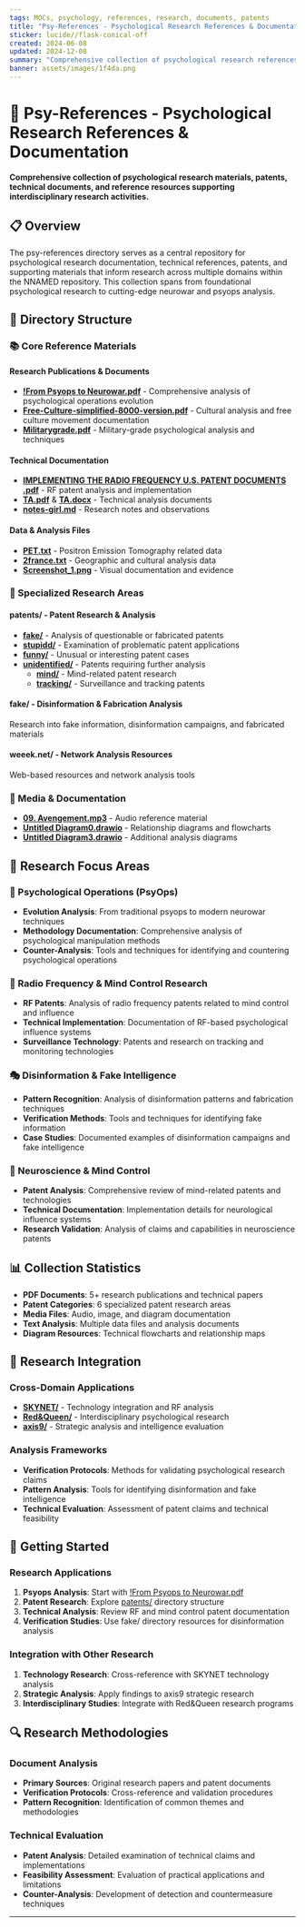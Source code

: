 ```yaml
---
tags: MOCs, psychology, references, research, documents, patents
title: "Psy-References - Psychological Research References & Documentation"
sticker: lucide//flask-conical-off
created: 2024-06-08
updated: 2024-12-08
summary: "Comprehensive collection of psychological research references, patents, and related documentation"
banner: assets/images/1f4da.png
---
```


# 🧠 Psy-References - Psychological Research References & Documentation

**Comprehensive collection of psychological research materials, patents, technical documents, and reference resources supporting interdisciplinary research activities.**

## 📋 Overview

The psy-references directory serves as a central repository for psychological research documentation, technical references, patents, and supporting materials that inform research across multiple domains within the NNAMED repository. This collection spans from foundational psychological research to cutting-edge neurowar and psyops analysis.

## 📂 Directory Structure

### 📚 Core Reference Materials

#### Research Publications & Documents
- **[!From Psyops to Neurowar.pdf](!From%20Psyops%20to%20Neurowar.pdf)** - Comprehensive analysis of psychological operations evolution
- **[Free-Culture-simplified-8000-version.pdf](Free-Culture-simplified-8000-version.pdf)** - Cultural analysis and free culture movement documentation
- **[Militarygrade.pdf](Militarygrade.pdf)** - Military-grade psychological analysis and techniques

#### Technical Documentation
- **[IMPLEMENTING THE RADIO FREQUENCY U.S. PATENT DOCUMENTS .pdf](IMPLEMENTING%20THE%20RADIO%20FREQUENCY%20U.S.%20PATENT%20DOCUMENTS%20.pdf)** - RF patent analysis and implementation
- **[TA.pdf](TA.pdf)** & **[TA.docx](TA.docx)** - Technical analysis documents
- **[notes-girl.md](notes-girl.md)** - Research notes and observations

#### Data & Analysis Files
- **[PET.txt](PET.txt)** - Positron Emission Tomography related data
- **[2france.txt](2france.txt)** - Geographic and cultural analysis data
- **[Screenshot_1.png](Screenshot_1.png)** - Visual documentation and evidence

### 🔬 Specialized Research Areas

#### **patents/** - Patent Research & Analysis
- **[fake/](patents/fake/)** - Analysis of questionable or fabricated patents
- **[stupidd/](patents/stupidd/)** - Examination of problematic patent applications
- **[funny/](patents/funny/)** - Unusual or interesting patent cases
- **[unidentified/](patents/unidentified/)** - Patents requiring further analysis
  - **[mind/](patents/unidentified/mind/)** - Mind-related patent research
  - **[tracking/](patents/unidentified/tracking/)** - Surveillance and tracking patents

#### **fake/** - Disinformation & Fabrication Analysis
Research into fake information, disinformation campaigns, and fabricated materials

#### **weeek.net/** - Network Analysis Resources
Web-based resources and network analysis tools

### 🎵 Media & Documentation
- **[09. Avengement.mp3](09.%20Avengement.mp3)** - Audio reference material
- **[Untitled Diagram0.drawio](Untitled%20Diagram0.drawio)** - Relationship diagrams and flowcharts
- **[Untitled Diagram3.drawio](Untitled%20Diagram3.drawio)** - Additional analysis diagrams

## 🎯 Research Focus Areas

### 🧬 Psychological Operations (PsyOps)
- **Evolution Analysis**: From traditional psyops to modern neurowar techniques
- **Methodology Documentation**: Comprehensive analysis of psychological manipulation methods
- **Counter-Analysis**: Tools and techniques for identifying and countering psychological operations

### 📡 Radio Frequency & Mind Control Research
- **RF Patents**: Analysis of radio frequency patents related to mind control and influence
- **Technical Implementation**: Documentation of RF-based psychological influence systems
- **Surveillance Technology**: Patents and research on tracking and monitoring technologies

### 🎭 Disinformation & Fake Intelligence
- **Pattern Recognition**: Analysis of disinformation patterns and fabrication techniques
- **Verification Methods**: Tools and techniques for identifying fake information
- **Case Studies**: Documented examples of disinformation campaigns and fake intelligence

### 🧠 Neuroscience & Mind Control
- **Patent Analysis**: Comprehensive review of mind-related patents and technologies
- **Technical Documentation**: Implementation details for neurological influence systems
- **Research Validation**: Analysis of claims and capabilities in neuroscience patents

## 📊 Collection Statistics

- **PDF Documents**: 5+ research publications and technical papers
- **Patent Categories**: 6 specialized patent research areas
- **Media Files**: Audio, image, and diagram documentation
- **Text Analysis**: Multiple data files and analysis documents
- **Diagram Resources**: Technical flowcharts and relationship maps

## 🔗 Research Integration

### Cross-Domain Applications
- **[SKYNET/](../SKYNET/SKYNET.md)** - Technology integration and RF analysis
- **[Red&Queen/](../Red&Queen/Red&Queen.md)** - Interdisciplinary psychological research
- **[axis9/](../axis9/axis9.md)** - Strategic analysis and intelligence evaluation

### Analysis Frameworks
- **Verification Protocols**: Methods for validating psychological research claims
- **Pattern Analysis**: Tools for identifying disinformation and fake intelligence
- **Technical Evaluation**: Assessment of patent claims and technical feasibility

## 🚀 Getting Started

### Research Applications
1. **Psyops Analysis**: Start with [!From Psyops to Neurowar.pdf](!From%20Psyops%20to%20Neurowar.pdf)
2. **Patent Research**: Explore [patents/](patents/) directory structure
3. **Technical Analysis**: Review RF and mind control patent documentation
4. **Verification Studies**: Use fake/ directory resources for disinformation analysis

### Integration with Other Research
1. **Technology Research**: Cross-reference with SKYNET technology analysis
2. **Strategic Analysis**: Apply findings to axis9 strategic research
3. **Interdisciplinary Studies**: Integrate with Red&Queen research programs

## 🔍 Research Methodologies

### Document Analysis
- **Primary Sources**: Original research papers and patent documents
- **Verification Protocols**: Cross-reference and validation procedures
- **Pattern Recognition**: Identification of common themes and methodologies

### Technical Evaluation
- **Patent Analysis**: Detailed examination of technical claims and implementations
- **Feasibility Assessment**: Evaluation of practical applications and limitations
- **Counter-Analysis**: Development of detection and countermeasure techniques

---

```folder-index-content
```

